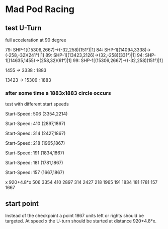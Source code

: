 # Mad Pod Racing

## test U-Turn

full acceleration at 90 degree

79: SHP-1[(15306,2667)->(-32,258)(151°)|1]
84: SHP-1[(14094,3338)->(-258,-32)(241°)|1]
89: SHP-1[(13423,2126)->(32,-258)(331°)|1]
94: SHP-1[(14635,1455)->(258,32)(61°)|1]
99: SHP-1[(15306,2667)->(-32,258)(151°)|1]

 1455 ->  3338 : 1883

13423 -> 15306 : 1883


### after some time a 1883x1883 circle occurs

test with different start speeds

Start-Speed: 506
(3354,2214)

Start-Speed: 410
(2897,1867)

Start-Speed: 314
(2427,1867)

Start-Speed: 218
(1965,1867)

Start-Speed: 191
(1834,1867)

Start-Speed: 181
(1781,1867)

Start-Speed: 157
(1667,1867)

 x  920+4.8*x
506	3354
410	2897
314	2427
218	1965
191	1834
181	1781
157	1667

## start point

Instead of the checkpoint a point 1867 units left or rights should be targeted.
At speed x the U-turn should be started at distance 920+4.8*x.

